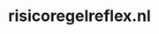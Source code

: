 ---
layout: post
title:  "risicoregelreflex.nl"
internal_url:  "/data/risicoregelreflex.nl.html"
categories: dutchgov
---